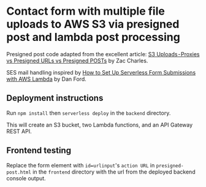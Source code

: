 # Contact form with multiple file uploads to AWS S3 via presigned post and lambda post processing

Presigned post code adapted from the excellent article: [S3 Uploads - Proxies vs Presigned URLs vs Presigned POSTs](https://medium.com/@zaccharles/9661e2b37932) by Zac Charles.

SES mail handling inspired by [How to Set Up Serverless Form Submissions with AWS Lambda](https://www.dlford.io/aws-lambda-handling-form-submissions/) by Dan Ford.

## Deployment instructions

Run `npm install` then `serverless deploy` in the `backend` directory.

This will create an S3 bucket, two Lambda functions, and an API Gateway REST API.

## Frontend testing

Replace the form element with `id=urlinput`'s `action URL` in `presigned-post.html` in the `frontend` directory with the url from the deployed backend console output.
